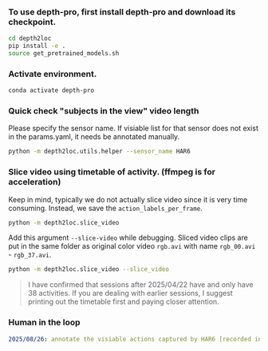 ### To use depth-pro, first install depth-pro and download its checkpoint.
```bash
cd depth2loc
pip install -e .
source get_pretrained_models.sh 
```

### Activate environment.
```bash
conda activate depth-pro
```

### Quick check "subjects in the view" video length 
Please specify the sensor name. 
If visiable list for that sensor does not exist in the params.yaml, it needs be annotated manually.
```bash
python -m depth2loc.utils.helper --sensor_name HAR6
```

### Slice video using timetable of activity. (ffmpeg is for acceleration)
Keep in mind, typically we do not actually slice video since it is very time consuming. Instead, we save the `action_labels_per_frame`.
```bash
python -m depth2loc.slice_video
```

Add this argument `--slice-video` while debugging. Sliced video clips are put in the same folder as original color video `rgb.avi` with name `rgb_00.avi` - `rgb_37.avi`.
```bash
python -m depth2loc.slice_video --slice_video
```
> I have confirmed that sessions after 2025/04/22 have and only have 38 activities. If you are dealing with earlier sessions, I suggest printing out the timetable first and paying closer attention.


### Human in the loop
```yaml
2025/08/26: annotate the visiable actions captured by HAR6 [recorded in params.yaml as HAR6.visible_s]
```